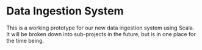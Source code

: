 # Data Ingestion System
This is a working prototype for our new data ingestion system using Scala. It will be broken down into sub-projects in the future, but is in one place for the time being.

